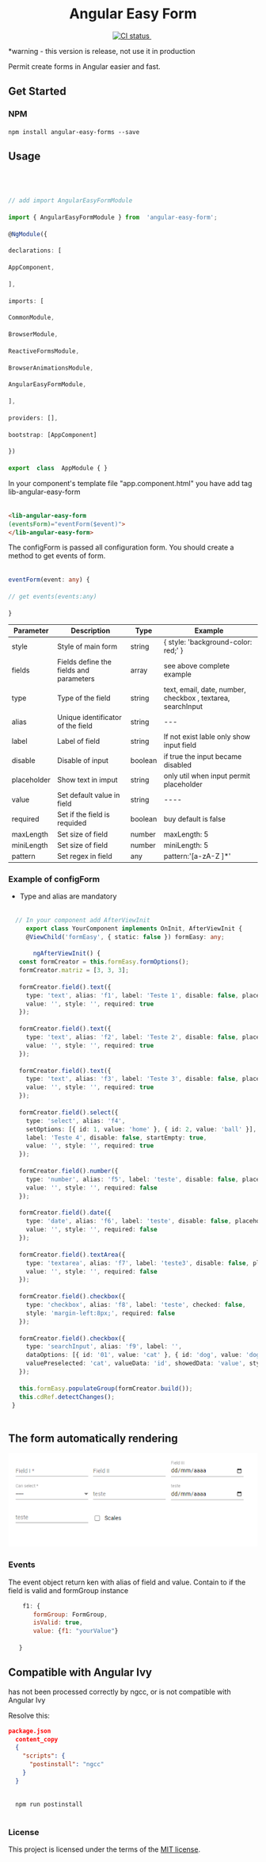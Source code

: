 
<h1 align="center">Angular Easy Form</h1>

<p align="center">
  <a href="https://circleci.com/gh/renatodysouza/easyform/workflows/dependencies">
    <img src="https://img.shields.io/circleci/build/github/angular/angular/master.svg?logo=circleci&logoColor=fff&label=Dependencies" alt="CI status" />
  </a>&nbsp;
</p>

*warning - this version is release, not use it in production

Permit create forms in Angular easier and fast.



## Get Started

  

 

### NPM

  

`npm install angular-easy-forms --save`

  
  

## Usage

  

```ts

  

// add import AngularEasyFormModule

import { AngularEasyFormModule } from  'angular-easy-form';

@NgModule({

declarations: [

AppComponent,

],

imports: [

CommonModule,

BrowserModule,

ReactiveFormsModule,

BrowserAnimationsModule,

AngularEasyFormModule,

],

providers: [],

bootstrap: [AppComponent]

})

export  class  AppModule { }


```
 

In your component's template file "app.component.html" you have add tag lib-angular-easy-form

  ```html

<lib-angular-easy-form
(eventsForm)="eventForm($event)">
</lib-angular-easy-form>

```

  

The configForm is passed all configuration form. You should create a method to get events of form.
```ts

eventForm(event: any) {

// get events(events:any)

}

```



| Parameter   |  Description  |  Type  |  Example | 
| ------------------- | ------------------- | ------------------- | ------------------- |
|  style |  Style of main form | string | { style: 'background-color: red;' } |
|  fields |  Fields define the fields and parameters | array |  see above complete example |
|  type |  Type of the field | string |  text, email, date, number, checkbox , textarea, searchInput |
|  alias |  Unique identificator of the field | string |  --- |
|  label |  Label of field | string |  If not exist lable only show input field |
|  disable |  Disable of input | boolean |  if true the input became disabled |
|  placeholder |  Show text in imput | string | only util when input permit placeholder |
|  value |  Set default value in field | string |  ---- |
|  required |  Set if the field is requided | boolean  |  buy default is false|
|  maxLength |  Set size of field  | number  |   maxLength: 5 |
|  miniLength |  Set size of field  | number  |   miniLength: 5 |
|  pattern |  Set regex in field  | any  |   pattern:'[a-zA-Z ]*' |



 ### Example of configForm

  * Type and alias are mandatory

 ```typescript

   // In your component add AfterViewInit
      export class YourComponent implements OnInit, AfterViewInit {
      @ViewChild('formEasy', { static: false }) formEasy: any;

        ngAfterViewInit() {
    const formCreator = this.formEasy.formOptions();
    formCreator.matriz = [3, 3, 3];

    formCreator.field().text({
      type: 'text', alias: 'f1', label: 'Teste 1', disable: false, placeholder: 'oi',
      value: '', style: '', required: true
    });

    formCreator.field().text({
      type: 'text', alias: 'f2', label: 'Teste 2', disable: false, placeholder: 'sou',
      value: '', style: '', required: true
    });

    formCreator.field().text({
      type: 'text', alias: 'f3', label: 'Teste 3', disable: false, placeholder: 'eu',
      value: '', style: '', required: true
    });

    formCreator.field().select({
      type: 'select', alias: 'f4',
      setOptions: [{ id: 1, value: 'home' }, { id: 2, value: 'ball' }],
      label: 'Teste 4', disable: false, startEmpty: true,
      value: '', style: '', required: true
    });

    formCreator.field().number({
      type: 'number', alias: 'f5', label: 'teste', disable: false, placeholder: '',
      value: '', style: '', required: false
    });

    formCreator.field().date({
      type: 'date', alias: 'f6', label: 'teste', disable: false, placeholder: '',
      value: '', style: '', required: false
    });

    formCreator.field().textArea({
      type: 'textarea', alias: 'f7', label: 'teste3', disable: false, placeholder: '',
      value: '', style: '', required: false
    });

    formCreator.field().checkbox({
      type: 'checkbox', alias: 'f8', label: 'teste', checked: false,
      style: 'margin-left:8px;', required: false
    });

    formCreator.field().checkbox({
      type: 'searchInput', alias: 'f9', label: '',
      dataOptions: [{ id: '01', value: 'cat' }, { id: 'dog', value: 'dog' }], validate: false,
      valuePreselected: 'cat', valueData: 'id', showedData: 'value', style: ''
    });

    this.formEasy.populateGroup(formCreator.build());
    this.cdRef.detectChanges();
  }
  

```

## The form automatically rendering



![alt tag](https://github.com/renatodysouza/easyform/blob/master/form.PNG)


### Events

The event object return ken with alias of field and value. Contain to if the field is valid and formGroup instance


 ```javascript
     f1: {
        formGroup: FormGroup,
        isValid: true,
        value: {f1: "yourValue"}

    }

```

## Compatible with Angular Ivy

  has not been processed correctly by ngcc, or is not compatible with Angular Ivy


  Resolve this:

  ```json
  package.json
    content_copy
    {
      "scripts": {
        "postinstall": "ngcc"
      }
    }

```

```node

  npm run postinstall


 ```

### License


This project is licensed under the terms of the [MIT license](/LICENSE).